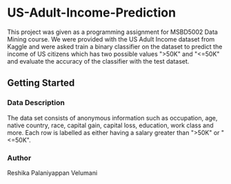 # US-Adult-Income-Prediction
This project was given as a programming assignment for MSBD5002 Data Mining course. We were provided with the US Adult Income dataset from Kaggle and were asked train a binary classifier on the dataset to predict the income of US citizens which has two possible values ">50K" and "<=50K" and evaluate the accuracy of the classifier with the test dataset.
## Getting Started
### Data Description
The data set consists of anonymous information such as occupation, age, native country, race, capital gain, capital loss, education, work class and more. Each row is labelled as either having a salary greater than ">50K" or "<=50K".

### Author
Reshika Palaniyappan Velumani
